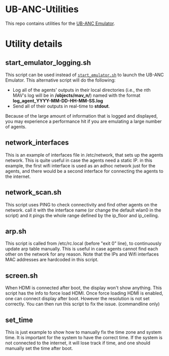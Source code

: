 # UB-ANC-Utilities

This repo contains utilities for the [UB-ANC Emulator](https://github.com/jmodares/UB-ANC-Emulator).

# Utility details

## start_emulator_logging.sh
This script can be used instead of [`start_emulator.sh`](https://github.com/jmodares/UB-ANC-Emulator/blob/master/script/start_emulator.sh) to launch the UB-ANC Emulator. This alternative script will do the following:

* Log all of the agents' outputs in their local directories (i.e., the nth MAV's log will be in **/objects/mav_n/**) named with the format **log_agent_YYYY-MM-DD-HH-MM-SS.log**
* Send all of their outputs in real-time to **stdout**.

Because of the large amount of information that is logged and displayed, you may experience a performance hit if you are emulating a large number of agents.

## network_interfaces
This is an example of interfaces file in /etc/network, that sets up the agents network. This is quite useful in case the agents need a static IP.
in this example, the first wifi interface is used as an adhoc network just for the agents, and there would be a second interface for connecting the agents to the internet.

## network_scan.sh
This script uses PING to check connectivity and find other agents on the network. call it with the interface name (or change the default wlan0 in the script) and it pings the whole range defined by the ip_floor and ip_ceiling.

## arp.sh
This script is called from /etc/rc.local (before "exit 0" line), to continuously update arp table manually. This is useful in case agents cannot find each other on the network for any reason.
Note that the IPs and Wifi interfaces MAC addresses are hardcoded in this script.

## screen.sh
When HDMI is connected after boot, the display won't show anything. This script has the info to force load HDMI.
Once force loading HDMI is enabled, one can connect display after boot. However the resolution is not set correctly. You can then run this script to fix the issue. (commandline only)

## set_time
This is just example to show how to manually fix the time zone and system time. It is important for the system to have the correct time.
If the system is not connected to the internet, it will lose track if time, and one should manually set the time after boot.
